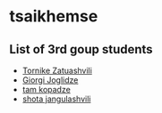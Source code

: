 # tsaikhemse

## List of 3rd goup students

- [Tornike Zatuashvili](https://github.com/tokazato/tsaikhemse)
- [Giorgi Joglidze](https://github.com/headj4d/tsaikhemse)
- [tam kopadze](https://github.com/tamkopadze/tsaikhemse)
- [shota jangulashvili](https://github.com/sjangulashvili/tsaikhemse/)